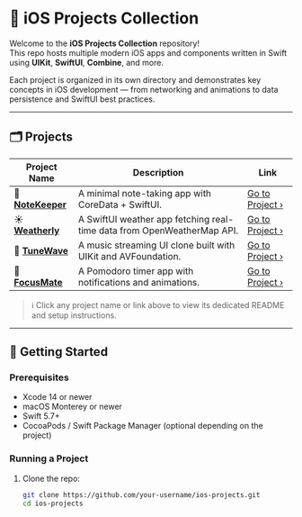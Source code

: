 # 📱 iOS Projects Collection



Welcome to the **iOS Projects Collection** repository!  
This repo hosts multiple modern iOS apps and components written in Swift using **UIKit**, **SwiftUI**, **Combine**, and more.

Each project is organized in its own directory and demonstrates key concepts in iOS development — from networking and animations to data persistence and SwiftUI best practices.

---

## 🗂️ Projects

| Project Name | Description | Link |
|--------------|-------------|------|
| 📓 **[NoteKeeper](./NoteKeeper/README.md)** | A minimal note-taking app with CoreData + SwiftUI. | [Go to Project ›](./NoteKeeper) |
| ☀️ **[Weatherly](./Weatherly/README.md)** | A SwiftUI weather app fetching real-time data from OpenWeatherMap API. | [Go to Project ›](./Weatherly) |
| 🎵 **[TuneWave](./TuneWave/README.md)** | A music streaming UI clone built with UIKit and AVFoundation. | [Go to Project ›](./TuneWave) |
| 🧠 **[FocusMate](./FocusMate/README.md)** | A Pomodoro timer app with notifications and animations. | [Go to Project ›](./FocusMate) |

> ℹ️ Click any project name or link above to view its dedicated README and setup instructions.

---

## 🚀 Getting Started

### Prerequisites

- Xcode 14 or newer
- macOS Monterey or newer
- Swift 5.7+
- CocoaPods / Swift Package Manager (optional depending on the project)

### Running a Project

1. Clone the repo:
   ```bash
   git clone https://github.com/your-username/ios-projects.git
   cd ios-projects
